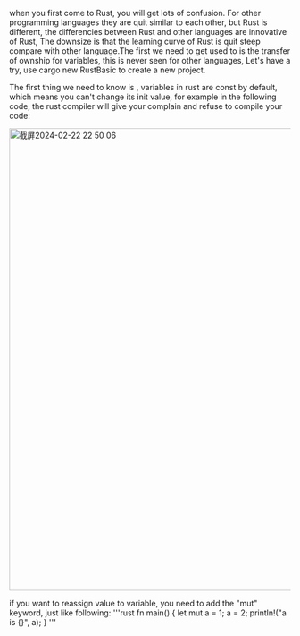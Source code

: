 when you first come to Rust, you will get lots of confusion. For other programming languages they are quit similar to each other, but Rust is different, the differencies between Rust and other languages are innovative of Rust, The downsize is that the learning curve of Rust is quit steep compare with other language.The first we need to get used to is the transfer of ownship for variables, this is never seen for other languages, Let's have a try, use cargo new RustBasic to create a new project.

The first thing we need to know is , variables in rust are const by default, which means you can't change its init value, for example in the following code, the rust compiler will give your complain and refuse to compile your code:

<img width="827" alt="截屏2024-02-22 22 50 06" src="https://github.com/wycl16514/A_hand_wetted_making_tour_of_rust/assets/7506958/05dd9979-f863-4c48-9b10-ff1cac52e648">

if you want to reassign value to variable, you need to add the "mut" keyword, just like following:
'''rust
fn main() {
    let mut a = 1;
    a = 2;
    println!("a is {}", a);
}
'''
